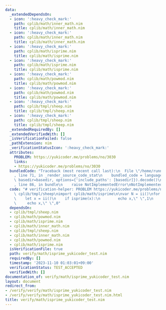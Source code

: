 ```yaml
---
data:
  _extendedDependsOn:
  - icon: ':heavy_check_mark:'
    path: cplib/math/inner_math.nim
    title: cplib/math/inner_math.nim
  - icon: ':heavy_check_mark:'
    path: cplib/math/inner_math.nim
    title: cplib/math/inner_math.nim
  - icon: ':heavy_check_mark:'
    path: cplib/math/isprime.nim
    title: cplib/math/isprime.nim
  - icon: ':heavy_check_mark:'
    path: cplib/math/isprime.nim
    title: cplib/math/isprime.nim
  - icon: ':heavy_check_mark:'
    path: cplib/math/powmod.nim
    title: cplib/math/powmod.nim
  - icon: ':heavy_check_mark:'
    path: cplib/math/powmod.nim
    title: cplib/math/powmod.nim
  - icon: ':heavy_check_mark:'
    path: cplib/tmpl/sheep.nim
    title: cplib/tmpl/sheep.nim
  - icon: ':heavy_check_mark:'
    path: cplib/tmpl/sheep.nim
    title: cplib/tmpl/sheep.nim
  _extendedRequiredBy: []
  _extendedVerifiedWith: []
  _isVerificationFailed: false
  _pathExtension: nim
  _verificationStatusIcon: ':heavy_check_mark:'
  attributes:
    PROBLEM: https://yukicoder.me/problems/no/3030
    links:
    - https://yukicoder.me/problems/no/3030
  bundledCode: "Traceback (most recent call last):\n  File \"/home/runner/.local/lib/python3.10/site-packages/onlinejudge_verify/documentation/build.py\"\
    , line 71, in _render_source_code_stat\n    bundled_code = language.bundle(stat.path,\
    \ basedir=basedir, options={'include_paths': [basedir]}).decode()\n  File \"/home/runner/.local/lib/python3.10/site-packages/onlinejudge_verify/languages/nim.py\"\
    , line 86, in bundle\n    raise NotImplementedError\nNotImplementedError\n"
  code: "# verification-helper: PROBLEM https://yukicoder.me/problems/no/3030\ninclude\
    \ cplib/tmpl/sheep\nimport cplib/math/isprime\n\nvar N = ii()\nfor i in 0..<N:\n\
    \    let x = ii()\n    if isprime(x):\n        echo x,\" \",1\n    else:\n   \
    \     echo x,\" \",0"
  dependsOn:
  - cplib/tmpl/sheep.nim
  - cplib/math/powmod.nim
  - cplib/math/isprime.nim
  - cplib/math/inner_math.nim
  - cplib/tmpl/sheep.nim
  - cplib/math/inner_math.nim
  - cplib/math/powmod.nim
  - cplib/math/isprime.nim
  isVerificationFile: true
  path: verify/math/isprime_yukicoder_test.nim
  requiredBy: []
  timestamp: '2023-11-10 01:03:01+09:00'
  verificationStatus: TEST_ACCEPTED
  verifiedWith: []
documentation_of: verify/math/isprime_yukicoder_test.nim
layout: document
redirect_from:
- /verify/verify/math/isprime_yukicoder_test.nim
- /verify/verify/math/isprime_yukicoder_test.nim.html
title: verify/math/isprime_yukicoder_test.nim
---
```

